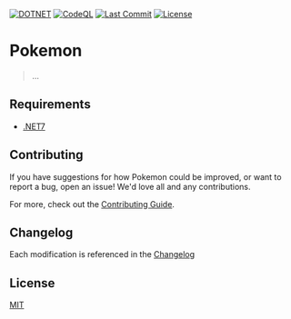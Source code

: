 [![DOTNET](https://github.com/jimmy-mll/pokemon/actions/workflows/dotnet.yml/badge.svg)](https://github.com/jimmy-mll/pokemon/actions/workflows/dotnet.yml)
[![CodeQL](https://github.com/jimmy-mll/pokemon/actions/workflows/codeql-analysis.yml/badge.svg)](https://github.com/jimmy-mll/pokemon/actions/workflows/codeql-analysis.yml)
[![Last Commit](https://img.shields.io/github/last-commit/jimmy-mll/pokemon)](https://github.com/jimmy-mll/pokemon/commits/development)
[![License](https://img.shields.io/github/license/jimmy-mll/pokemon)](/LICENSE)

# Pokemon

> ...

## Requirements

- [.NET7][dotnet]

## Contributing

If you have suggestions for how Pokemon could be improved, or want to report a bug, open an issue! We'd love all and any contributions.

For more, check out the [Contributing Guide][contributing].

## Changelog

Each modification is referenced in the [Changelog][changelog]

## License

[MIT][license]

[dotnet]: https://dotnet.microsoft.com/en-us/download/dotnet/7.0
[contributing]: CONTRIBUTING.md
[changelog]: CHANGELOG.md
[license]: LICENSE